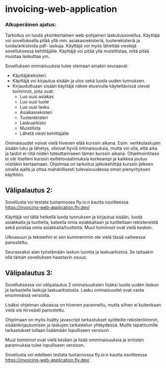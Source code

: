 # invoicing-web-application

### Alkuperäinen ajatus:

Tarkoitus on luoda yksinkertainen web-pohjainen laskutussovellus. Käyttäjä voi sovelluksella pitää yllä mm. asiakasrekisteriä, tuoterekisteriä ja luoda/arkistoida pdf- laskuja. Käyttäjä voi myös lähettää viestejä sovelluksessa kehittäjälle. Käyttäjä voi pitää yllä muistilistaa, mitä pitää muistaa laskuttaa ym. 

Sovelluksen ominaisuuksia tulee olemaan ainakin seuraavat:

* Käyttäjärekisteri.
* Käyttäjä voi kirjautua sisään ja ulos sekä luoda uuden tunnuksen.
* Kirjauduttuaan sisään käyttäjä näkee etusivulla käytettävissä olevat toiminnot, joita ovat:
  - Luo uusi asiakas
  - Luo uusi tuote
  - Luo uusi lasku
  - Asiakasrekisteri
  - Tuoterekisteri
  - Laskuarkisto
  - Muistilista
  - Lähetä viesti kehittäjälle

Ominaisuudet voivat vielä hivenen elää kurssin aikana. Esim. verkkolaskujen sisään luku ja lähetys, olisivat hyviä ominaisuuksia, mutta voi olla, että aika ja taidot ei riitä niiden toteuttamiseen tämän kurssin aikana. Ohjelmointitaso ei ole itselleni kurssin esitietovaatimuksia korkeampi ja kaikkea joutuu niistäkin kertaamaan. Ohjelmaa on tarkoitus jatkokehittää kurssin jälkeen omalla ajalla ja ottaa mahdollisesti tulevaisuudessa oman pienyrityksen käyttöön. 

## Välipalautus 2:
Sovellusta voi testata tuotannossa fly.io:n kautta osoitteessa https://invoicing-web-application.fly.dev/ 

Käyttäjä voi tällä hetkellä luoda tunnuksen ja kirjautua sisään, luoda asiakkaita ja tuotteita, katsella omia asiakkaitaan ja tuotteitaan rekistereistä sekä poistaa omia asiakkaita/tuotteita. Muut toiminnot ovat vielä kesken.

Ulkoasuun ja teksteihin ei sen kummemmin ole vielä tässä vaiheessa panostettu. 

Seuraavaksi alan työstämään laskun luontia ja laskuarkistoa. Se taitaakin olla tämän sovelluksen haastavin osuus.

## Välipalautus 3:
Sovelluksessa voi välipalautus 2 ominaisuuksien lisäksi luoda uuden laskun ja tarkastella laskuja laskuarkistosta. Lasku ominaisuudet ovat vasta ensimmäisiä versioita. 

Lisäksi ohjelman ulkoasua on hivenen paranneltu, mutta siihen ei kuitenkaan vielä ole hirveästi panostettu.

Ohjelmaan on myös lisätty javascript tarkastukset syötteille rekisteröinnnin, sisäänkirjautumisen ja laskujen tarkastelun yhteydessä. Muille tapahtumille tarkastukset tullaan lisäämään lopulliseen versioon .

Muut toiminnot ovat vielä kesken ja lisää omminaisuuksia ja entisten parannuksia tulee lopulliseen versioon.

Sovellusta voi edelleen testata tuotannossa fly.io:n kautta osoitteessa https://invoicing-web-application.fly.dev/ .
